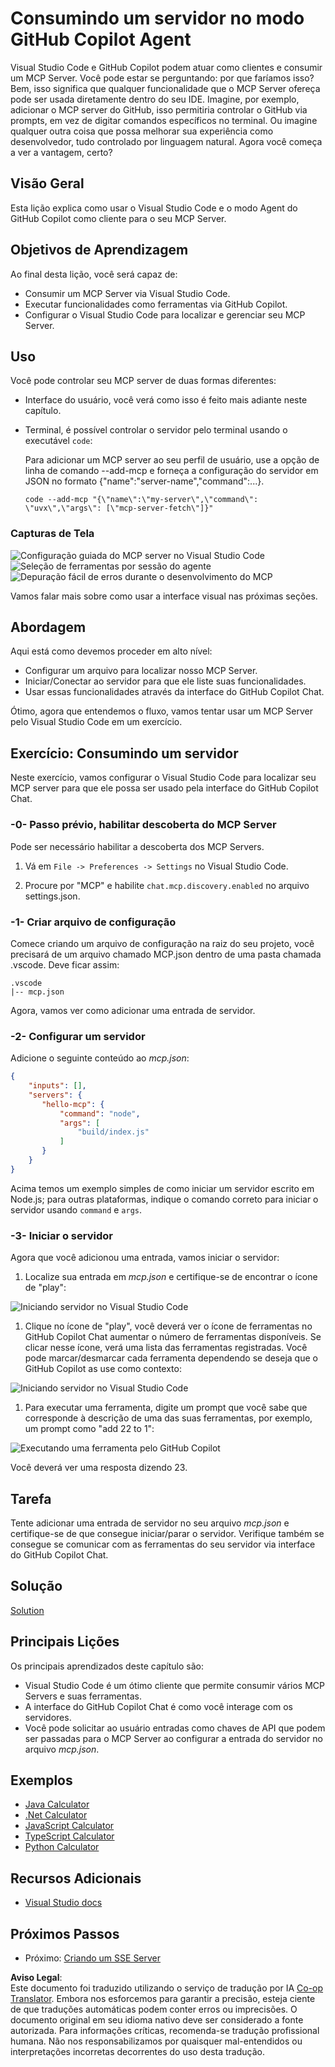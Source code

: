 <!--
CO_OP_TRANSLATOR_METADATA:
{
  "original_hash": "8ea28e5e566edd5969337fd0b191ba3f",
  "translation_date": "2025-07-17T01:09:07+00:00",
  "source_file": "03-GettingStarted/04-vscode/README.md",
  "language_code": "br"
}
-->
# Consumindo um servidor no modo GitHub Copilot Agent

Visual Studio Code e GitHub Copilot podem atuar como clientes e consumir um MCP Server. Você pode estar se perguntando: por que faríamos isso? Bem, isso significa que qualquer funcionalidade que o MCP Server ofereça pode ser usada diretamente dentro do seu IDE. Imagine, por exemplo, adicionar o MCP server do GitHub, isso permitiria controlar o GitHub via prompts, em vez de digitar comandos específicos no terminal. Ou imagine qualquer outra coisa que possa melhorar sua experiência como desenvolvedor, tudo controlado por linguagem natural. Agora você começa a ver a vantagem, certo?

## Visão Geral

Esta lição explica como usar o Visual Studio Code e o modo Agent do GitHub Copilot como cliente para o seu MCP Server.

## Objetivos de Aprendizagem

Ao final desta lição, você será capaz de:

- Consumir um MCP Server via Visual Studio Code.
- Executar funcionalidades como ferramentas via GitHub Copilot.
- Configurar o Visual Studio Code para localizar e gerenciar seu MCP Server.

## Uso

Você pode controlar seu MCP server de duas formas diferentes:

- Interface do usuário, você verá como isso é feito mais adiante neste capítulo.
- Terminal, é possível controlar o servidor pelo terminal usando o executável `code`:

  Para adicionar um MCP server ao seu perfil de usuário, use a opção de linha de comando --add-mcp e forneça a configuração do servidor em JSON no formato {\"name\":\"server-name\",\"command\":...}.

  ```
  code --add-mcp "{\"name\":\"my-server\",\"command\": \"uvx\",\"args\": [\"mcp-server-fetch\"]}"
  ```

### Capturas de Tela

![Configuração guiada do MCP server no Visual Studio Code](../../../../translated_images/chat-mode-agent.729a22473f822216dd1e723aaee1f7d4a2ede571ee0948037a2d9357a63b9d0b.br.png)
![Seleção de ferramentas por sessão do agente](../../../../translated_images/agent-mode-select-tools.522c7ba5df0848f8f0d1e439c2e96159431bc620cb39ccf3f5dc611412fd0006.br.png)
![Depuração fácil de erros durante o desenvolvimento do MCP](../../../../translated_images/mcp-list-servers.fce89eefe3f30032bed8952e110ab9d82fadf043fcfa071f7d40cf93fb1ea9e9.br.png)

Vamos falar mais sobre como usar a interface visual nas próximas seções.

## Abordagem

Aqui está como devemos proceder em alto nível:

- Configurar um arquivo para localizar nosso MCP Server.
- Iniciar/Conectar ao servidor para que ele liste suas funcionalidades.
- Usar essas funcionalidades através da interface do GitHub Copilot Chat.

Ótimo, agora que entendemos o fluxo, vamos tentar usar um MCP Server pelo Visual Studio Code em um exercício.

## Exercício: Consumindo um servidor

Neste exercício, vamos configurar o Visual Studio Code para localizar seu MCP server para que ele possa ser usado pela interface do GitHub Copilot Chat.

### -0- Passo prévio, habilitar descoberta do MCP Server

Pode ser necessário habilitar a descoberta dos MCP Servers.

1. Vá em `File -> Preferences -> Settings` no Visual Studio Code.

1. Procure por "MCP" e habilite `chat.mcp.discovery.enabled` no arquivo settings.json.

### -1- Criar arquivo de configuração

Comece criando um arquivo de configuração na raiz do seu projeto, você precisará de um arquivo chamado MCP.json dentro de uma pasta chamada .vscode. Deve ficar assim:

```text
.vscode
|-- mcp.json
```

Agora, vamos ver como adicionar uma entrada de servidor.

### -2- Configurar um servidor

Adicione o seguinte conteúdo ao *mcp.json*:

```json
{
    "inputs": [],
    "servers": {
       "hello-mcp": {
           "command": "node",
           "args": [
               "build/index.js"
           ]
       }
    }
}
```

Acima temos um exemplo simples de como iniciar um servidor escrito em Node.js; para outras plataformas, indique o comando correto para iniciar o servidor usando `command` e `args`.

### -3- Iniciar o servidor

Agora que você adicionou uma entrada, vamos iniciar o servidor:

1. Localize sua entrada em *mcp.json* e certifique-se de encontrar o ícone de "play":

  ![Iniciando servidor no Visual Studio Code](../../../../translated_images/vscode-start-server.8e3c986612e3555de47e5b1e37b2f3020457eeb6a206568570fd74a17e3796ad.br.png)  

1. Clique no ícone de "play", você deverá ver o ícone de ferramentas no GitHub Copilot Chat aumentar o número de ferramentas disponíveis. Se clicar nesse ícone, verá uma lista das ferramentas registradas. Você pode marcar/desmarcar cada ferramenta dependendo se deseja que o GitHub Copilot as use como contexto:

  ![Iniciando servidor no Visual Studio Code](../../../../translated_images/vscode-tool.0b3bbea2fb7d8c26ddf573cad15ef654e55302a323267d8ee6bd742fe7df7fed.br.png)

1. Para executar uma ferramenta, digite um prompt que você sabe que corresponde à descrição de uma das suas ferramentas, por exemplo, um prompt como "add 22 to 1":

  ![Executando uma ferramenta pelo GitHub Copilot](../../../../translated_images/vscode-agent.d5a0e0b897331060518fe3f13907677ef52b879db98c64d68a38338608f3751e.br.png)

  Você deverá ver uma resposta dizendo 23.

## Tarefa

Tente adicionar uma entrada de servidor no seu arquivo *mcp.json* e certifique-se de que consegue iniciar/parar o servidor. Verifique também se consegue se comunicar com as ferramentas do seu servidor via interface do GitHub Copilot Chat.

## Solução

[Solution](./solution/README.md)

## Principais Lições

Os principais aprendizados deste capítulo são:

- Visual Studio Code é um ótimo cliente que permite consumir vários MCP Servers e suas ferramentas.
- A interface do GitHub Copilot Chat é como você interage com os servidores.
- Você pode solicitar ao usuário entradas como chaves de API que podem ser passadas para o MCP Server ao configurar a entrada do servidor no arquivo *mcp.json*.

## Exemplos

- [Java Calculator](../samples/java/calculator/README.md)
- [.Net Calculator](../../../../03-GettingStarted/samples/csharp)
- [JavaScript Calculator](../samples/javascript/README.md)
- [TypeScript Calculator](../samples/typescript/README.md)
- [Python Calculator](../../../../03-GettingStarted/samples/python)

## Recursos Adicionais

- [Visual Studio docs](https://code.visualstudio.com/docs/copilot/chat/mcp-servers)

## Próximos Passos

- Próximo: [Criando um SSE Server](../05-sse-server/README.md)

**Aviso Legal**:  
Este documento foi traduzido utilizando o serviço de tradução por IA [Co-op Translator](https://github.com/Azure/co-op-translator). Embora nos esforcemos para garantir a precisão, esteja ciente de que traduções automáticas podem conter erros ou imprecisões. O documento original em seu idioma nativo deve ser considerado a fonte autorizada. Para informações críticas, recomenda-se tradução profissional humana. Não nos responsabilizamos por quaisquer mal-entendidos ou interpretações incorretas decorrentes do uso desta tradução.